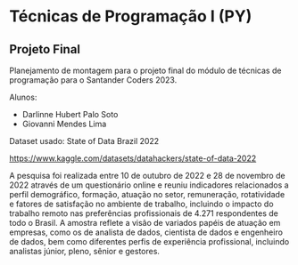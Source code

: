 # Técnicas de Programação I (PY)
## Projeto Final
Planejamento de montagem para o projeto final do módulo de técnicas de programação para o Santander Coders 2023.

Alunos:
- Darlinne Hubert Palo Soto
- Giovanni Mendes Lima

Dataset usado: State of Data Brazil 2022

https://www.kaggle.com/datasets/datahackers/state-of-data-2022

A pesquisa foi realizada entre 10 de outubro de 2022 e 28 de novembro de 2022 através de um questionário online e reuniu indicadores relacionados a perfil demográfico, formação, atuação no setor, remuneração, rotatividade e fatores de satisfação no ambiente de trabalho, incluindo o impacto do trabalho remoto nas preferências profissionais de 4.271 respondentes de todo o Brasil. A amostra reflete a visão de variados papéis de atuação em empresas, como os de analista de dados, cientista de dados e engenheiro de dados, bem como diferentes perfis de experiência profissional, incluindo analistas júnior, pleno, sênior e gestores.
